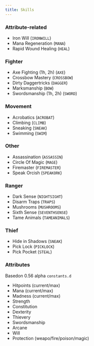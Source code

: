 ```yaml
---
title: Skills
---
```


### Attribute-related
- Iron Will (`IRONWILL`)
- Mana Regeneration (`MANA`)
- Rapid Wound Healing (`HEAL`)

### Fighter
- Axe Fighting (1h, 2h) (`AXE`)
- Crossbow Mastery (`CROSSBOW`)
- Dirty Daggertricks (`DAGGER`)
- Marksmanship (`BOW`) 
- Swordsmanship (1h, 2h) (`SWORD`)

### Movement
- Acrobatics (`ACROBAT`)
- Climbing (`CLIMB`)
- Sneaking (`SNEAK`)
- Swimming (`SWIM`)

### Other
- Assassination (`ASSASSIN`)
- Circle Of Magic (`MAGE`)
- Firemaster (`FIREMASTER`)
- Speak Orcish (`SPEAKORK`)

### Ranger 
- Dark Sense (`NIGHTSIGHT`)
- Disarm Traps (`TRAPS`)
- Mushrooms (`MUSHROOMS`)
- Sixth Sense (`SEVENTHSENSE`)
- Tame Animals (`TAMEANIMALS`)

### Thief
- Hide in Shadows (`SNEAK`)
- Pick Lock (`PICKLOCK`)
- Pick Pocket (`STEAL`)

### Attributes
Basedon 0.56 alpha `constants.d`
- Hitpoints (current/max)
- Mana (current/max)
- Madness (current/max)
- Strength
- Constitution
- Dexterity
- Thievery
- Swordsmanship
- Arcane
- Will
- Protection (weapo/fire/poison/magic)
